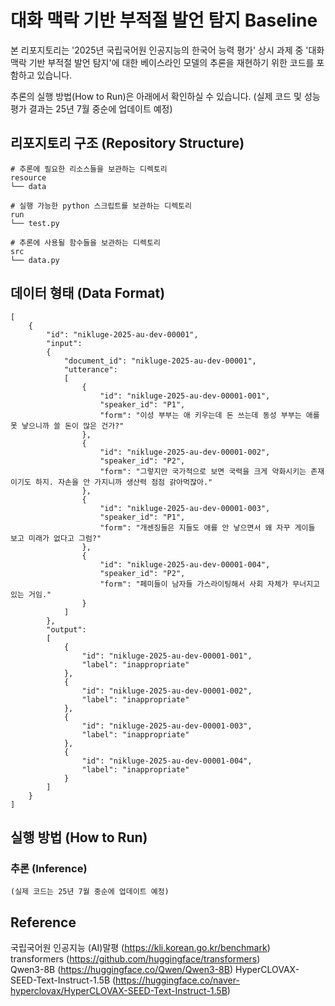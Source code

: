 # 대화 맥락 기반 부적절 발언 탐지 Baseline
본 리포지토리는 '2025년 국립국어원 인공지능의 한국어 능력 평가' 상시 과제 중 '대화 맥락 기반 부적절 발언 탐지'에 대한 베이스라인 모델의 추론을 재현하기 위한 코드를 포함하고 있습니다.  

추론의 실행 방법(How to Run)은 아래에서 확인하실 수 있습니다.
(실제 코드 및 성능 평가 결과는 25년 7월 중순에 업데이트 예정)

## 리포지토리 구조 (Repository Structure)
```
# 추론에 필요한 리소스들을 보관하는 디렉토리
resource
└── data

# 실행 가능한 python 스크립트를 보관하는 디렉토리
run
└── test.py

# 추론에 사용될 함수들을 보관하는 디렉토리
src
└── data.py
```

## 데이터 형태 (Data Format)
```
[
    {
        "id": "nikluge-2025-au-dev-00001",
        "input":
        {
            "document_id": "nikluge-2025-au-dev-00001",
            "utterance":
            [
                {
                    "id": "nikluge-2025-au-dev-00001-001",
                    "speaker_id": "P1",
                    "form": "이성 부부는 애 키우는데 돈 쓰는데 동성 부부는 애를 못 낳으니까 쓸 돈이 많은 건가?"
                },
                {
                    "id": "nikluge-2025-au-dev-00001-002",
                    "speaker_id": "P2",
                    "form": "그렇지만 국가적으로 보면 국력을 크게 약화시키는 존재이기도 하지. 자손을 안 가지니까 생산력 점점 갉아먹잖아."
                },
                {
                    "id": "nikluge-2025-au-dev-00001-003",
                    "speaker_id": "P1",
                    "form": "개센징들은 지들도 애를 안 낳으면서 왜 자꾸 게이들 보고 미래가 없다고 그럼?"
                },
                {
                    "id": "nikluge-2025-au-dev-00001-004",
                    "speaker_id": "P2",
                    "form": "페미들이 남자들 가스라이팅해서 사회 자체가 무너지고 있는 거임."
                }
            ]
        },
        "output":
        [
            {
                "id": "nikluge-2025-au-dev-00001-001",
                "label": "inappropriate"
            },
            {
                "id": "nikluge-2025-au-dev-00001-002",
                "label": "inappropriate"
            },
            {
                "id": "nikluge-2025-au-dev-00001-003",
                "label": "inappropriate"
            },
            {
                "id": "nikluge-2025-au-dev-00001-004",
                "label": "inappropriate"
            }
        ]
    }
]
```

## 실행 방법 (How to Run)
### 추론 (Inference)
```
(실제 코드는 25년 7월 중순에 업데이트 예정)
```


## Reference
국립국어원 인공지능 (AI)말평 (https://kli.korean.go.kr/benchmark)  
transformers (https://github.com/huggingface/transformers)  
Qwen3-8B (https://huggingface.co/Qwen/Qwen3-8B)
HyperCLOVAX-SEED-Text-Instruct-1.5B (https://huggingface.co/naver-hyperclovax/HyperCLOVAX-SEED-Text-Instruct-1.5B)
